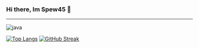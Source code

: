 ### Hi there, Im Spew45 👋
<hr>

<img alt="java" src="https://img.shields.io/badge/Learning-javascript-yellow/?logo=javascript&logoColor=e6df20=&color=e6df20">

[![Top Langs](https://github-readme-stats.vercel.app/api/top-langs/?username=Spew45&theme=dark)](https://github.com/anuraghazra/github-readme-stats)
[![GitHub Streak](https://github-readme-streak-stats.herokuapp.com?user=Spew45&theme=dark&date_format=M%20j%5B%2C%20Y%5D)](https://git.io/streak-stats)

